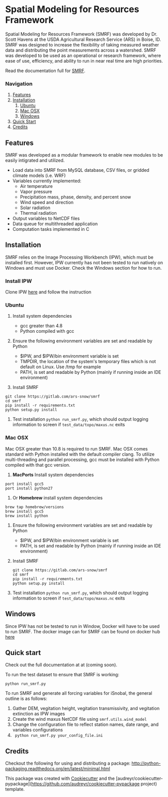 # Spatial Modeling for Resources Framework

Spatial Modeling for Resources Framework (SMRF) was developed by Dr. Scott Havens at
the USDA Agricultural Research Service (ARS) in Boise, ID. SMRF was designed to
increase the flexibility of taking measured weather data and distributing
the point measurements across a watershed. SMRF was developed to be used as an
operational or research framework, where ease of use, efficiency, and ability to
run in near real time are high priorities.

Read the documentation full for [SMRF](smrf.readthedocs.io).

### Navigation
1. [Features](#features)
1. [Installation](#installation)
    1. [Ubuntu](#ubuntu)
    1. [Mac OSX](#macosz)
    1. [Windows](#windows)
1. [Quick Start](#quick_start)
1. [Credits](#credits)

## Features
SMRF was developed as a modular framework to enable new modules to be easily intigrated
and utilized.

* Load data into SMRF from MySQL database, CSV files, or gridded climate models (i.e. WRF)
* Variables currently implemented:
    * Air temperature
    * Vapor pressure
    * Precipitation mass, phase, density, and percent snow
    * Wind speed and direction
    * Solar radiation
    * Thermal radiation
* Output variables to NetCDF files
* Data queue for multithreaded application
* Computation tasks implemented in C


## Installation

SMRF relies on the Image Processing Workbench (IPW), which must be installed first. However, IPW currently has not been tested to run natively on Windows and must use Docker. Check the Windows section for how to run.


### Install IPW
Clone IPW [here](https://gitlab.com/ars-snow/ipw) and follow the instruction

### Ubuntu

1. Install system dependencies
    * gcc greater than 4.8
    * Python compiled with gcc

1. Ensure the following environment variables are set and readable by Python
    * $IPW, and $IPW/bin environment variable is set
    * TMPDIR, the location of the system's temporary files which is not default on Linux.  Use /tmp for example
    * PATH, is set and readable by Python (mainly if running inside an IDE environment)

1. Install SMRF
```
git clone https://gitlab.com/ars-snow/smrf
cd smrf
pip install -r requirements.txt
python setup.py install
```

1. Test installation ``` python run_smrf.py ```, which should output logging information to screen if ```test_data/topo/maxus.nc``` exits

### Mac OSX

Mac OSX greater than 10.8 is required to run SMRF. Mac OSX comes standard with Python installed with the default compiler clang.  To utilize multi-threading and parallel processing, gcc must be installed with Python compiled with that gcc version.

1. __MacPorts__ Install system dependencies
```
port install gcc5
port install python27
```

1.  Or __Homebrew__ install system dependencies
```
brew tap homebrew/versions
brew install gcc5
brew install python
```

1. Ensure the following environment variables are set and readable by Python
    * $IPW, and $IPW/bin environment variable is set
    * PATH, is set and readable by Python (mainly if running inside an IDE environment)

1. Install SMRF
    ```
    git clone https://gitlab.com/ars-snow/smrf
    cd smrf
    pip install -r requirements.txt
    python setup.py install
    ```

1. Test installation ``` python run_smrf.py ```, which should output logging information to screen if ```test_data/topo/maxus.nc``` exits

## Windows

Since IPW has not be tested to run in Window, Docker will have to be used to run SMRF.  The docker image can for SMRF can be found on docker hub [here](https://hub.docker.com/r/scotthavens/smrf/)


## Quick start

Check out the full documentation at at (coming soon).

To run the test dataset to ensure that SMRF is working:
```
python run_smrf.py
```


To run SMRF and generate all forcing variables for iSnobal, the general outline is as follows:
1. Gather DEM, vegitation height, vegitation transmissivity, and vegitation extinction as IPW images
1. Create the wind maxus NetCDF file using ```smrf.utils.wind_model```
1.  Change the configuration file to reflect station names, date range, and variables configurations
1. ``` python run_smrf.py your_config_file.ini```

## Credits

Checkout the following for using and distributing a package:
http://python-packaging.readthedocs.org/en/latest/minimal.html

This package was created with [Cookiecutter](https://github.com/audreyr/cookiecutt) and 
the [audreyr/cookiecutter-pypackage](https://github.com/audreyr/cookiecutter-pypackage project) template.

